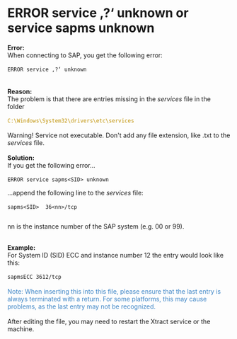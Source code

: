 # ERROR service ‚?‘ unknown or service sapms unknown

<!--html--><div><b>Error:</b></div><div>When connecting to SAP, you get the following error:<br></div><div><br></div><div><code>ERROR service ‚?‘ unknown</code></div><div><br></div><div><br></div><div><b>Reason:</b><br></div><div>The problem is that there are entries missing in the <i>services</i> file in the folder&nbsp;</div><div><br></div><div><code style=""><font color="#bf9000">C:\Windows\System32\drivers\etc\services</font></code></div><div><br></div><div>Warning! Service not executable. Don't add any file extension, like .txt to the <i>services</i> file.<br></div><div><br></div><div><b>Solution:</b><br></div><div>If you get the following error...<br></div><div><br></div><div><span style="font-size: 14px;"><code>ERROR service sapms&lt;SID&gt; unknown&nbsp;</code></span><br></div><div><span style="font-size: 14px;"><code><br></code></span></div><div>...append the following line to the <i>services</i> file: <br></div><div><br></div><div><code>sapms&lt;SID&gt; &nbsp;36&lt;nn&gt;/tcp&nbsp; <br></code></div><div><code><br></code></div><div>
nn is the instance number of the SAP system (e.g. 00 or 99).

</div><div><br></div><b>Example:</b><br><div>For System ID (SID) ECC and instance number 12 the entry would look like this:</div><div><br></div><div><code>sapmsECC 3612/tcp</code></div><div><br></div><div><font color="#3d85c6">Note: When inserting this into this file, please ensure that the last entry is always terminated with a return. For some platforms, this may cause problems, as the last entry may not be recognized.</font></div><div><br></div><div>After editing the file, you may need to restart the Xtract service or the machine.</div><div><br></div>